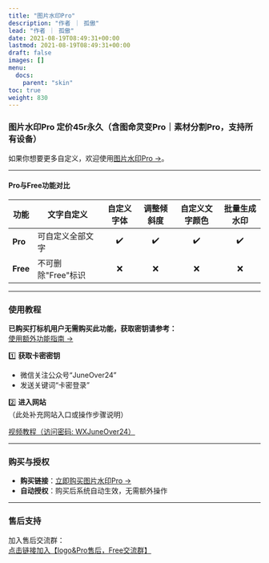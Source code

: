 ```yaml
---
title: "图片水印Pro"
description: "作者 ｜ 孤傲"
lead: "作者 ｜ 孤傲"
date: 2021-08-19T08:49:31+00:00
lastmod: 2021-08-19T08:49:31+00:00
draft: false
images: []
menu:
  docs:
    parent: "skin"
toc: true
weight: 830
---
```


### 图片水印Pro 定价45r永久（含图命灵变Pro｜素材分割Pro，支持所有设备）

如果你想要更多自定义，欢迎使用[图片水印Pro →](/docs/extra_service/skin/SkinWaterPro/)。

---

#### Pro与Free功能对比

| 功能          | 文字自定义          | 自定义字体 | 调整倾斜度 | 自定义文字颜色 | 批量生成水印 |
|---------------|--------------------|:----------:|:----------:|:--------------:|:------------:|
| **Pro**       | 可自定义全部文字   | ✔️         | ✔️         | ✔️             | ✔️           |
| **Free**      | 不可删除"Free"标识 | ❌         | ❌         | ❌             | ❌           |

---

### 使用教程  

**已购买打标机用户无需购买此功能，获取密钥请参考：**  
[使用额外功能指南 →](/docs/mark_user/skin_user/useextraservice/)  

1️⃣ **获取卡密密钥**  

- 微信关注公众号“JuneOver24”  
- 发送关键词“卡密登录”  

2️⃣ **进入网站**  
（此处补充网站入口或操作步骤说明）

[视频教程（访问密码: WXJuneOver24）](https://url69.ctfile.com/d/22031369-65046580-3246ae?p=WXJuneOver24)

---

### 购买与授权  

- **购买链接**：[立即购买图片水印Pro →](https://shop.gushao.club/buy/20)  
- **自动授权**：购买后系统自动生效，无需额外操作  

---

### 售后支持  

加入售后交流群：  
[点击链接加入【logo&Pro售后，Free交流群】](https://qm.qq.com/q/BrPUdXGm6Q)
